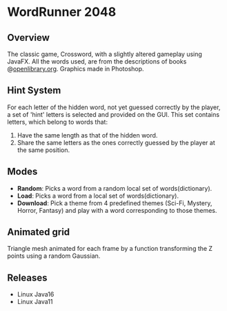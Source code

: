 # WordRunner 2048

## Overview
The classic game, Crossword, with a slightly altered gameplay using JavaFX. All the words used, are from the descriptions of books @[openlibrary.org](www.openlibrary.org). Graphics made in Photoshop.

## Hint System
For each letter of the hidden word, not yet guessed correctly by the player, a set of 'hint' letters is selected and provided on the GUI. This set contains letters, which belong to words that:
1. Have the same length as that of the hidden word.
2. Share the same letters as the ones correctly guessed by the player at the same position.

## Modes
- **Random**: Picks a word from a random local set of words(dictionary).
- **Load**: Picks a word from a local set of words(dictionary).
- **Download**: Pick a theme from 4 predefined themes (Sci-Fi, Mystery, Horror, Fantasy) and play with a word corresponding to those themes.

## Animated grid
Triangle mesh animated for each frame by a function transforming the Z points using a random Gaussian.

## Releases 
- Linux Java16
- Linux Java11
